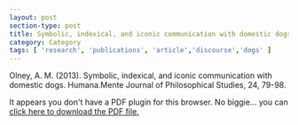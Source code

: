 ```yaml
---
layout: post
section-type: post
title: Symbolic, indexical, and iconic communication with domestic dogs
category: Category
tags: [ 'research', 'publications', 'article','discourse','dogs' ]
---
```

Olney, A. M. (2013). Symbolic, indexical, and iconic communication with domestic dogs. Humana.Mente Journal of Philosophical Studies, 24, 79-98. 

<object data="http://www.humanamente.eu/PDF/Issue24_Paper_Olney.pdf" type="application/pdf" width="100%" height="600px">
 
  <p>It appears you don't have a PDF plugin for this browser.
  No biggie... you can <a href="http://www.humanamente.eu/PDF/Issue24_Paper_Olney.pdf">click here to
  download the PDF file.</a></p>
  
</object>
